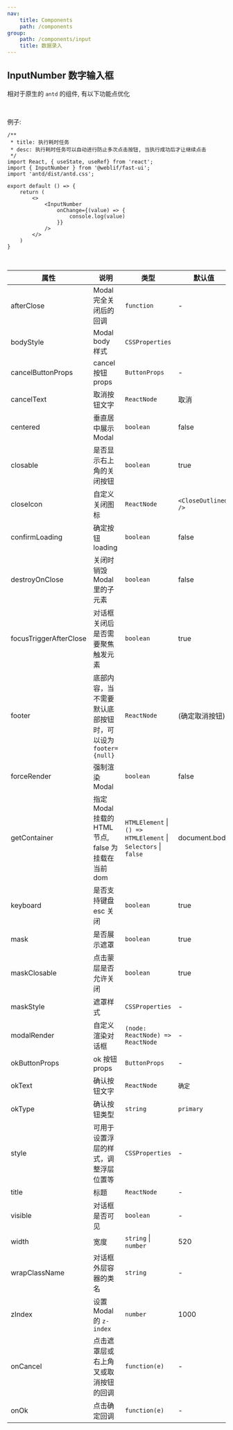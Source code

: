 ```yaml
---
nav:
    title: Components
    path: /components
group:
    path: /components/input
    title: 数据录入
---
```


## InputNumber 数字输入框

相对于原生的 `antd` 的组件, 有以下功能点优化


<br />

例子: 

```tsx
/**
 * title: 执行耗时任务
 * desc: 执行耗时任务可以自动进行防止多次点击按钮, 当执行成功后才让继续点击
 */
import React, { useState, useRef} from 'react';
import { InputNumber } from '@weblif/fast-ui';
import 'antd/dist/antd.css';

export default () => {
    return (
        <>
            <InputNumber
                onChange={(value) => {
                    console.log(value)
                }}
            />
        </>
    )
}
```

<br />

| 属性                 | 说明                       | 类型      |  默认值
|----                 |----                       |----      |-------
|afterClose           |Modal 完全关闭后的回调        |`function` | 	-
|bodyStyle            |Modal body 样式             |`CSSProperties` | 
|cancelButtonProps    |cancel 按钮 props           |`ButtonProps` | -
|cancelText           |取消按钮文字                 |`ReactNode`   | 取消
|centered             |垂直居中展示 Modal           |`boolean`     | false	
|closable             |是否显示右上角的关闭按钮       |`boolean`     | true
|closeIcon            |自定义关闭图标                |`ReactNode`   | `<CloseOutlined />`
|confirmLoading       |确定按钮 loading             |`boolean`     | false
|destroyOnClose       |关闭时销毁 Modal 里的子元素     |`boolean`    | false
|focusTriggerAfterClose|对话框关闭后是否需要聚焦触发元素 |`boolean`    | true
|footer               |底部内容，当不需要默认底部按钮时，可以设为 `footer={null}`|`ReactNode` | (确定取消按钮)
|forceRender          |强制渲染 Modal                 |`boolean` | false
|getContainer         |指定 Modal 挂载的 HTML 节点, false 为挂载在当前 dom|`HTMLElement` \| `() => HTMLElement` \| `Selectors` \| `false` | document.body	
|keyboard             |是否支持键盘 esc 关闭           |`boolean` | true
|mask                 |是否展示遮罩                    |`boolean` | true
|maskClosable         |点击蒙层是否允许关闭             |`boolean` | true
|maskStyle            |遮罩样式                       |`CSSProperties` | -
|modalRender          |自定义渲染对话框                |`(node: ReactNode) => ReactNode` |  -
|okButtonProps        |ok 按钮 props                 |`ButtonProps` | -
|okText               |确认按钮文字                    |`ReactNode` | `确定`
|okType               |确认按钮类型                    |`string`    | `primary`
|style                |可用于设置浮层的样式，调整浮层位置等|`CSSProperties` |  -
|title                |标题                           |`ReactNode` | -
|visible              |对话框是否可见                   |`boolean` | -
|width                |宽度                            | `string` \| `number` | 520
|wrapClassName        |对话框外层容器的类名              | `string`  | -
|zIndex               |设置 Modal 的 `z-index`         | `number`  | 1000
|onCancel	          |点击遮罩层或右上角叉或取消按钮的回调 | `function(e)` | -
|onOk                 |点击确定回调                     | `function(e)` | -
